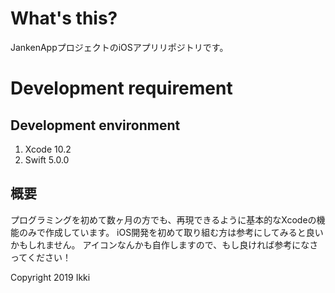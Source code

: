# What's this?
JankenAppプロジェクトのiOSアプリリポジトリです。

# Development requirement
## Development environment
1. Xcode 10.2  
2. Swift 5.0.0

## 概要
プログラミングを初めて数ヶ月の方でも、再現できるように基本的なXcodeの機能のみで作成しています。
iOS開発を初めて取り組む方は参考にしてみると良いかもしれません。
アイコンなんかも自作しますので、もし良ければ参考になさってください！

Copyright 2019 Ikki 
